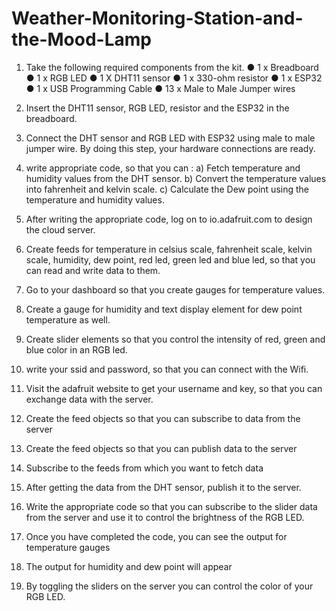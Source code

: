 # Weather-Monitoring-Station-and-the-Mood-Lamp

1. Take the following required components from the kit.
● 1 x Breadboard
● 1 x RGB LED
● 1 X DHT11 sensor
● 1 x 330-ohm resistor
● 1 x ESP32
● 1 x USB Programming Cable
● 13 x Male to Male Jumper wires

2. Insert the DHT11 sensor, RGB LED, resistor and the ESP32 in the breadboard.
   
3. Connect the DHT sensor and RGB LED with ESP32 using male to male jumper wire. By doing this step, your hardware connections are ready.
   
4. write appropriate code, so that you can :
a) Fetch temperature and humidity values from the DHT sensor.
b) Convert the temperature values into fahrenheit and kelvin scale.
c) Calculate the Dew point using the temperature and humidity values.

5. After writing the appropriate code, log on to io.adafruit.com to design the cloud server.
   
6. Create feeds for temperature in celsius scale, fahrenheit scale, kelvin scale, humidity, dew point, red led, green led and blue led, so that you can read and write data to them.
   
7. Go to your dashboard so that you create gauges for temperature values.
   
8. Create a gauge for humidity and text display element for dew point temperature as well.
  
9. Create slider elements so that you control the intensity of red, green and blue color in an RGB led.
    
10. write your ssid and password, so that you can connect with the Wifi.

11. Visit the adafruit website to get your username and key, so that you can exchange data with the server.

12. Create the feed objects so that you can subscribe to data from the server

13. Create the feed objects so that you can publish data to the server

14. Subscribe to the feeds from which you want to fetch data

15. After getting the data from the DHT sensor, publish it to the server.

16. Write the appropriate code so that you can subscribe to the slider data from the server and use it to control the brightness of the RGB LED.

17. Once you have completed the code, you can see the output for temperature gauges

18. The output for humidity and dew point will appear

19. By toggling the sliders on the server you can control the color of your RGB LED.
